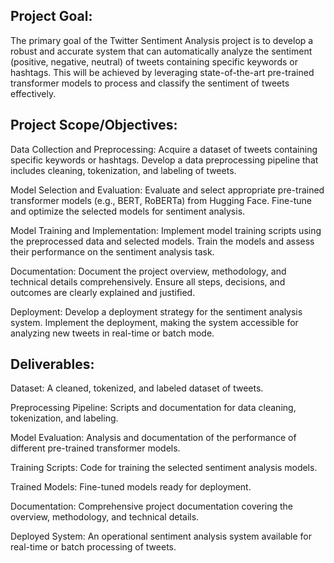 ## Project Goal:

The primary goal of the Twitter Sentiment Analysis project is to develop a robust and accurate system that can automatically analyze the sentiment (positive, negative, neutral) of tweets containing specific keywords or hashtags. This will be achieved by leveraging state-of-the-art pre-trained transformer models to process and classify the sentiment of tweets effectively.



## Project Scope/Objectives:

Data Collection and Preprocessing:
Acquire a dataset of tweets containing specific keywords or hashtags.
Develop a data preprocessing pipeline that includes cleaning, tokenization, and labeling of tweets.

Model Selection and Evaluation:
Evaluate and select appropriate pre-trained transformer models (e.g., BERT, RoBERTa) from Hugging Face.
Fine-tune and optimize the selected models for sentiment analysis.

Model Training and Implementation:
Implement model training scripts using the preprocessed data and selected models.
Train the models and assess their performance on the sentiment analysis task.

Documentation:
Document the project overview, methodology, and technical details comprehensively.
Ensure all steps, decisions, and outcomes are clearly explained and justified.

Deployment:
Develop a deployment strategy for the sentiment analysis system.
Implement the deployment, making the system accessible for analyzing new tweets in real-time or batch mode.



## Deliverables:

Dataset: A cleaned, tokenized, and labeled dataset of tweets.

Preprocessing Pipeline: Scripts and documentation for data cleaning, tokenization, and labeling.

Model Evaluation: Analysis and documentation of the performance of different pre-trained transformer models.

Training Scripts: Code for training the selected sentiment analysis models.

Trained Models: Fine-tuned models ready for deployment.

Documentation: Comprehensive project documentation covering the overview, methodology, and technical details.

Deployed System: An operational sentiment analysis system available for real-time or batch processing of tweets.
